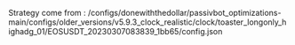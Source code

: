 Strategy come from : /configs/donewiththedollar/passivbot_optimizations-main/configs/older_versions/v5.9.3_clock_realistic/clock/toaster_longonly_highadg_01/EOSUSDT_20230307083839_1bb65/config.json